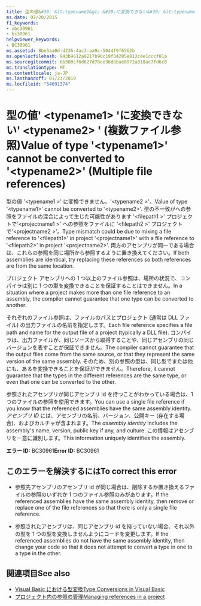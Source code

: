 ```yaml
---
title: 型の値&#39; &lt;typename1&gt; &#39;に変換できない&#39; &lt;typename2&gt; &#39; (複数ファイル参照)
ms.date: 07/20/2015
f1_keywords:
- vbc30961
- bc30961
helpviewer_keywords:
- BC30961
ms.assetid: 8be5aa0d-d236-4ac3-aa9c-5044f9f6562b
ms.openlocfilehash: 943b9612a9217b90c19f34285e812c4e1cccf81a
ms.sourcegitcommit: 6b308cf6d627d78ee36dbbae8972a310ac7fd6c8
ms.translationtype: MT
ms.contentlocale: ja-JP
ms.lasthandoff: 01/23/2019
ms.locfileid: "54691374"
---
```

# <a name="value-of-type-39lttypename1gt39-cannot-be-converted-to-39lttypename2gt39-multiple-file-references"></a><span data-ttu-id="92f53-102">型の値&#39; &lt;typename1&gt; &#39;に変換できない&#39; &lt;typename2&gt; &#39; (複数ファイル参照)</span><span class="sxs-lookup"><span data-stu-id="92f53-102">Value of type &#39;&lt;typename1&gt;&#39; cannot be converted to &#39;&lt;typename2&gt;&#39; (Multiple file references)</span></span>
<span data-ttu-id="92f53-103">型の値 '\<typename1 >' に変換できません。'\<typename2 >'。</span><span class="sxs-lookup"><span data-stu-id="92f53-103">Value of type '\<typename1>' cannot be converted to '\<typename2>'.</span></span> <span data-ttu-id="92f53-104">型の不一致がへの参照をファイルの混合によって生じた可能性があります '\<filepath1 >' プロジェクトで'\<projectname1 >' への参照をファイルに '\<filepath2 >' プロジェクトで'\<projectname2 >'。</span><span class="sxs-lookup"><span data-stu-id="92f53-104">Type mismatch could be due to mixing a file reference to '\<filepath1>' in project '\<projectname1>' with a file reference to '\<filepath2>' in project '\<projectname2>'.</span></span> <span data-ttu-id="92f53-105">両方のアセンブリが同一である場合は、これらの参照を同じ場所から参照するように置き換えてください。</span><span class="sxs-lookup"><span data-stu-id="92f53-105">If both assemblies are identical, try replacing these references so both references are from the same location.</span></span>  
  
 <span data-ttu-id="92f53-106">プロジェクト アセンブリへの 1 つ以上のファイル参照は、場所の状況で、コンパイラは別に 1 つの型を変換できることを保証することはできません。</span><span class="sxs-lookup"><span data-stu-id="92f53-106">In a situation where a project makes more than one file reference to an assembly, the compiler cannot guarantee that one type can be converted to another.</span></span>  
  
 <span data-ttu-id="92f53-107">それぞれのファイル参照は、ファイルのパスとプロジェクト (通常は DLL ファイル) の出力ファイルの名前を指定します。</span><span class="sxs-lookup"><span data-stu-id="92f53-107">Each file reference specifies a file path and name for the output file of a project (typically a DLL file).</span></span> <span data-ttu-id="92f53-108">コンパイラは、出力ファイルが、同じソースから取得することや、同じアセンブリの同じバージョンを表すことが保証できません。</span><span class="sxs-lookup"><span data-stu-id="92f53-108">The compiler cannot guarantee that the output files come from the same source, or that they represent the same version of the same assembly.</span></span> <span data-ttu-id="92f53-109">そのため、別の参照の型は、同じ型でまたは他にも、あるを変換できることを保証ができません。</span><span class="sxs-lookup"><span data-stu-id="92f53-109">Therefore, it cannot guarantee that the types in the different references are the same type, or even that one can be converted to the other.</span></span>  
  
 <span data-ttu-id="92f53-110">参照されたアセンブリが同じアセンブリ id を持つことがわかっている場合は、1 つのファイルの参照を使用できます。</span><span class="sxs-lookup"><span data-stu-id="92f53-110">You can use a single file reference if you know that the referenced assemblies have the same assembly identity.</span></span> <span data-ttu-id="92f53-111">*アセンブリ ID* には、アセンブリの名前、バージョン、公開キー (存在する場合)、およびカルチャが含まれます。</span><span class="sxs-lookup"><span data-stu-id="92f53-111">The *assembly identity* includes the assembly's name, version, public key if any, and culture.</span></span> <span data-ttu-id="92f53-112">この情報はアセンブリを一意に識別します。</span><span class="sxs-lookup"><span data-stu-id="92f53-112">This information uniquely identifies the assembly.</span></span>  
  
 <span data-ttu-id="92f53-113">**エラー ID:** BC30961</span><span class="sxs-lookup"><span data-stu-id="92f53-113">**Error ID:** BC30961</span></span>  
  
## <a name="to-correct-this-error"></a><span data-ttu-id="92f53-114">このエラーを解決するには</span><span class="sxs-lookup"><span data-stu-id="92f53-114">To correct this error</span></span>  
  
-   <span data-ttu-id="92f53-115">参照先アセンブリのアセンブリ id が同じ場合は、削除するか置き換えるファイルの参照のいずれか 1 つのファイル参照のみがあります。</span><span class="sxs-lookup"><span data-stu-id="92f53-115">If the referenced assemblies have the same assembly identity, then remove or replace one of the file references so that there is only a single file reference.</span></span>  
  
-   <span data-ttu-id="92f53-116">参照されたアセンブリは、同じアセンブリ id を持っていない場合、それ以外の型を 1 つの型を変換しませんようにコードを変更します。</span><span class="sxs-lookup"><span data-stu-id="92f53-116">If the referenced assemblies do not have the same assembly identity, then change your code so that it does not attempt to convert a type in one to a type in the other.</span></span>  
  
## <a name="see-also"></a><span data-ttu-id="92f53-117">関連項目</span><span class="sxs-lookup"><span data-stu-id="92f53-117">See also</span></span>
- [<span data-ttu-id="92f53-118">Visual Basic における型変換</span><span class="sxs-lookup"><span data-stu-id="92f53-118">Type Conversions in Visual Basic</span></span>](../../../visual-basic/programming-guide/language-features/data-types/type-conversions.md)
- [<span data-ttu-id="92f53-119">プロジェクト内の参照の管理</span><span class="sxs-lookup"><span data-stu-id="92f53-119">Managing references in a project</span></span>](/visualstudio/ide/managing-references-in-a-project)

